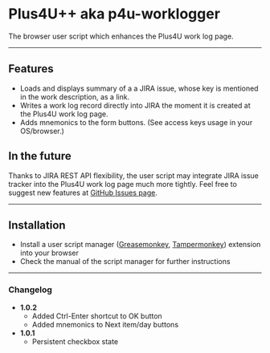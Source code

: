 # Plus4U++ aka p4u-worklogger
The browser user script which enhances the Plus4U work log page.

***

## Features
- Loads and displays summary of a a JIRA issue, whose key is mentioned in the work description, as a link.
- Writes a work log record directly into JIRA the moment it is created at the Plus4U work log page.
- Adds mnemonics to the form buttons. (See access keys usage in your OS/browser.)

## In the future
Thanks to JIRA REST API flexibility, the user script may integrate JIRA issue tracker into the Plus4U work log page much more tightly.
Feel free to suggest new features at [GitHub Issues page](https://github.com/bubblefoil/p4u-worklogger/issues).

***

## Installation
* Install a user script manager ([Greasemonkey](https://www.greasespot.net/), [Tampermonkey](https://tampermonkey.net/))
 extension into your browser
* Check the manual of the script manager for further instructions

***

### Changelog
- **1.0.2**
    - Added Ctrl-Enter shortcut to OK button
    - Added mnemonics to Next item/day buttons
- **1.0.1**
    - Persistent checkbox state